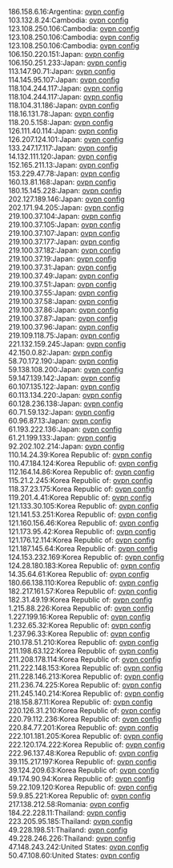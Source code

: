 186.158.6.16:Argentina: [ovpn config](vpn/186_158_6_16.ovpn)  
103.132.8.24:Cambodia: [ovpn config](vpn/103_132_8_24.ovpn)  
123.108.250.106:Cambodia: [ovpn config](vpn/123_108_250_106.ovpn)  
123.108.250.106:Cambodia: [ovpn config](vpn/123_108_250_106.ovpn)  
123.108.250.106:Cambodia: [ovpn config](vpn/123_108_250_106.ovpn)  
106.150.220.151:Japan: [ovpn config](vpn/106_150_220_151.ovpn)  
106.150.251.233:Japan: [ovpn config](vpn/106_150_251_233.ovpn)  
113.147.90.71:Japan: [ovpn config](vpn/113_147_90_71.ovpn)  
114.145.95.107:Japan: [ovpn config](vpn/114_145_95_107.ovpn)  
118.104.244.117:Japan: [ovpn config](vpn/118_104_244_117.ovpn)  
118.104.244.117:Japan: [ovpn config](vpn/118_104_244_117.ovpn)  
118.104.31.186:Japan: [ovpn config](vpn/118_104_31_186.ovpn)  
118.16.131.78:Japan: [ovpn config](vpn/118_16_131_78.ovpn)  
118.20.5.158:Japan: [ovpn config](vpn/118_20_5_158.ovpn)  
126.111.40.114:Japan: [ovpn config](vpn/126_111_40_114.ovpn)  
126.207.124.101:Japan: [ovpn config](vpn/126_207_124_101.ovpn)  
133.247.17.117:Japan: [ovpn config](vpn/133_247_17_117.ovpn)  
14.132.111.120:Japan: [ovpn config](vpn/14_132_111_120.ovpn)  
152.165.211.13:Japan: [ovpn config](vpn/152_165_211_13.ovpn)  
153.229.47.78:Japan: [ovpn config](vpn/153_229_47_78.ovpn)  
160.13.81.168:Japan: [ovpn config](vpn/160_13_81_168.ovpn)  
180.15.145.228:Japan: [ovpn config](vpn/180_15_145_228.ovpn)  
202.127.189.146:Japan: [ovpn config](vpn/202_127_189_146.ovpn)  
202.171.94.205:Japan: [ovpn config](vpn/202_171_94_205.ovpn)  
219.100.37.104:Japan: [ovpn config](vpn/219_100_37_104.ovpn)  
219.100.37.105:Japan: [ovpn config](vpn/219_100_37_105.ovpn)  
219.100.37.107:Japan: [ovpn config](vpn/219_100_37_107.ovpn)  
219.100.37.177:Japan: [ovpn config](vpn/219_100_37_177.ovpn)  
219.100.37.182:Japan: [ovpn config](vpn/219_100_37_182.ovpn)  
219.100.37.19:Japan: [ovpn config](vpn/219_100_37_19.ovpn)  
219.100.37.31:Japan: [ovpn config](vpn/219_100_37_31.ovpn)  
219.100.37.49:Japan: [ovpn config](vpn/219_100_37_49.ovpn)  
219.100.37.51:Japan: [ovpn config](vpn/219_100_37_51.ovpn)  
219.100.37.55:Japan: [ovpn config](vpn/219_100_37_55.ovpn)  
219.100.37.58:Japan: [ovpn config](vpn/219_100_37_58.ovpn)  
219.100.37.86:Japan: [ovpn config](vpn/219_100_37_86.ovpn)  
219.100.37.87:Japan: [ovpn config](vpn/219_100_37_87.ovpn)  
219.100.37.96:Japan: [ovpn config](vpn/219_100_37_96.ovpn)  
219.109.118.75:Japan: [ovpn config](vpn/219_109_118_75.ovpn)  
221.132.159.245:Japan: [ovpn config](vpn/221_132_159_245.ovpn)  
42.150.0.82:Japan: [ovpn config](vpn/42_150_0_82.ovpn)  
58.70.172.190:Japan: [ovpn config](vpn/58_70_172_190.ovpn)  
59.138.108.200:Japan: [ovpn config](vpn/59_138_108_200.ovpn)  
59.147.139.142:Japan: [ovpn config](vpn/59_147_139_142.ovpn)  
60.107.135.122:Japan: [ovpn config](vpn/60_107_135_122.ovpn)  
60.113.134.220:Japan: [ovpn config](vpn/60_113_134_220.ovpn)  
60.128.236.138:Japan: [ovpn config](vpn/60_128_236_138.ovpn)  
60.71.59.132:Japan: [ovpn config](vpn/60_71_59_132.ovpn)  
60.96.87.13:Japan: [ovpn config](vpn/60_96_87_13.ovpn)  
61.193.222.136:Japan: [ovpn config](vpn/61_193_222_136.ovpn)  
61.21.199.133:Japan: [ovpn config](vpn/61_21_199_133.ovpn)  
92.202.102.214:Japan: [ovpn config](vpn/92_202_102_214.ovpn)  
110.14.24.39:Korea Republic of: [ovpn config](vpn/110_14_24_39.ovpn)  
110.47.184.124:Korea Republic of: [ovpn config](vpn/110_47_184_124.ovpn)  
112.164.14.86:Korea Republic of: [ovpn config](vpn/112_164_14_86.ovpn)  
115.21.2.245:Korea Republic of: [ovpn config](vpn/115_21_2_245.ovpn)  
118.37.23.175:Korea Republic of: [ovpn config](vpn/118_37_23_175.ovpn)  
119.201.4.41:Korea Republic of: [ovpn config](vpn/119_201_4_41.ovpn)  
121.133.30.105:Korea Republic of: [ovpn config](vpn/121_133_30_105.ovpn)  
121.141.53.251:Korea Republic of: [ovpn config](vpn/121_141_53_251.ovpn)  
121.160.156.46:Korea Republic of: [ovpn config](vpn/121_160_156_46.ovpn)  
121.173.95.42:Korea Republic of: [ovpn config](vpn/121_173_95_42.ovpn)  
121.176.12.114:Korea Republic of: [ovpn config](vpn/121_176_12_114.ovpn)  
121.187.145.64:Korea Republic of: [ovpn config](vpn/121_187_145_64.ovpn)  
124.153.232.169:Korea Republic of: [ovpn config](vpn/124_153_232_169.ovpn)  
124.28.180.183:Korea Republic of: [ovpn config](vpn/124_28_180_183.ovpn)  
14.35.64.61:Korea Republic of: [ovpn config](vpn/14_35_64_61.ovpn)  
180.66.138.110:Korea Republic of: [ovpn config](vpn/180_66_138_110.ovpn)  
182.217.161.57:Korea Republic of: [ovpn config](vpn/182_217_161_57.ovpn)  
182.31.49.19:Korea Republic of: [ovpn config](vpn/182_31_49_19.ovpn)  
1.215.88.226:Korea Republic of: [ovpn config](vpn/1_215_88_226.ovpn)  
1.227.199.16:Korea Republic of: [ovpn config](vpn/1_227_199_16.ovpn)  
1.232.65.32:Korea Republic of: [ovpn config](vpn/1_232_65_32.ovpn)  
1.237.96.33:Korea Republic of: [ovpn config](vpn/1_237_96_33.ovpn)  
210.178.51.210:Korea Republic of: [ovpn config](vpn/210_178_51_210.ovpn)  
211.198.63.122:Korea Republic of: [ovpn config](vpn/211_198_63_122.ovpn)  
211.208.178.114:Korea Republic of: [ovpn config](vpn/211_208_178_114.ovpn)  
211.222.148.153:Korea Republic of: [ovpn config](vpn/211_222_148_153.ovpn)  
211.228.146.213:Korea Republic of: [ovpn config](vpn/211_228_146_213.ovpn)  
211.236.74.225:Korea Republic of: [ovpn config](vpn/211_236_74_225.ovpn)  
211.245.140.214:Korea Republic of: [ovpn config](vpn/211_245_140_214.ovpn)  
218.158.87.11:Korea Republic of: [ovpn config](vpn/218_158_87_11.ovpn)  
220.126.31.210:Korea Republic of: [ovpn config](vpn/220_126_31_210.ovpn)  
220.79.112.236:Korea Republic of: [ovpn config](vpn/220_79_112_236.ovpn)  
220.84.77.201:Korea Republic of: [ovpn config](vpn/220_84_77_201.ovpn)  
222.101.181.205:Korea Republic of: [ovpn config](vpn/222_101_181_205.ovpn)  
222.120.174.222:Korea Republic of: [ovpn config](vpn/222_120_174_222.ovpn)  
222.96.137.48:Korea Republic of: [ovpn config](vpn/222_96_137_48.ovpn)  
39.115.217.197:Korea Republic of: [ovpn config](vpn/39_115_217_197.ovpn)  
39.124.209.63:Korea Republic of: [ovpn config](vpn/39_124_209_63.ovpn)  
49.174.90.94:Korea Republic of: [ovpn config](vpn/49_174_90_94.ovpn)  
59.22.109.120:Korea Republic of: [ovpn config](vpn/59_22_109_120.ovpn)  
59.9.85.221:Korea Republic of: [ovpn config](vpn/59_9_85_221.ovpn)  
217.138.212.58:Romania: [ovpn config](vpn/217_138_212_58.ovpn)  
184.22.228.11:Thailand: [ovpn config](vpn/184_22_228_11.ovpn)  
223.205.95.185:Thailand: [ovpn config](vpn/223_205_95_185.ovpn)  
49.228.198.51:Thailand: [ovpn config](vpn/49_228_198_51.ovpn)  
49.228.246.226:Thailand: [ovpn config](vpn/49_228_246_226.ovpn)  
47.148.243.242:United States: [ovpn config](vpn/47_148_243_242.ovpn)  
50.47.108.60:United States: [ovpn config](vpn/50_47_108_60.ovpn)  
